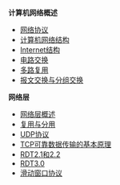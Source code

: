 **计算机网络概述** 
- [网络协议](general/网络协议)
- [计算机网络结构](general/计算机网络结构)
- [Internet结构](general/Internet结构)
- [电路交换](general/电路交换)
- [多路复用](general/多路复用)
- [报文交换与分组交换](general/报文交换与分组交换)

**网络层**
- [网络层概述](transfer/网络层概述)
- [复用与分用](transfer/复用与分用)
- [UDP协议](transfer/无连接传输协议UDP)
- [TCP可靠数据传输的基本原理](transfer/可靠数据传输的基本原理)
- [RDT2.1和2.2](transfer/RDT2.1和2.2)
- [RDT3.0](transfer/RDT3.0)
- [滑动窗口协议](transfer/滑动窗口协议)